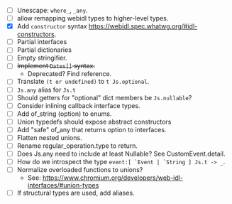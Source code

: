 - [ ] Unescape: `where_`, `_any`.
- [ ] allow remapping webidl types to higher-level types.
- [x] Add `constructor` syntax https://webidl.spec.whatwg.org/#idl-constructors.
- [ ] Partial interfaces
- [ ] Partial dictionaries
- [ ] Empty stringifier.
- [ ] ~~Implement `Dates[]` syntax.~~
  - Deprecated? Find reference.
- [ ] Translate `(t or undefined)` to `t Js.optional`.
- [ ] `Js.any` alias for `Js.t`
- [ ] Should getters for "optional" dict members be `Js.nullable`?
- [ ] Consider inlining callback interface types.
- [ ] Add of_string (option) to enums.
- [ ] Union typedefs should expose abstract constructors
- [ ] Add "safe" of_any that returns option to interfaces.
- [ ] Flatten nested unions.
- [ ] Rename regular_operation.type to return.
- [ ] Does Js.any need to include at least Nullable? See CustomEvent.detail.
- [ ] How do we introspect the type ``event:[ `Event | `String ] Js.t -> _``.
- [ ] Normalize overloaded functions to unions?
  - See: https://www.chromium.org/developers/web-idl-interfaces/#union-types
- [ ] If structural types are used, add aliases.
